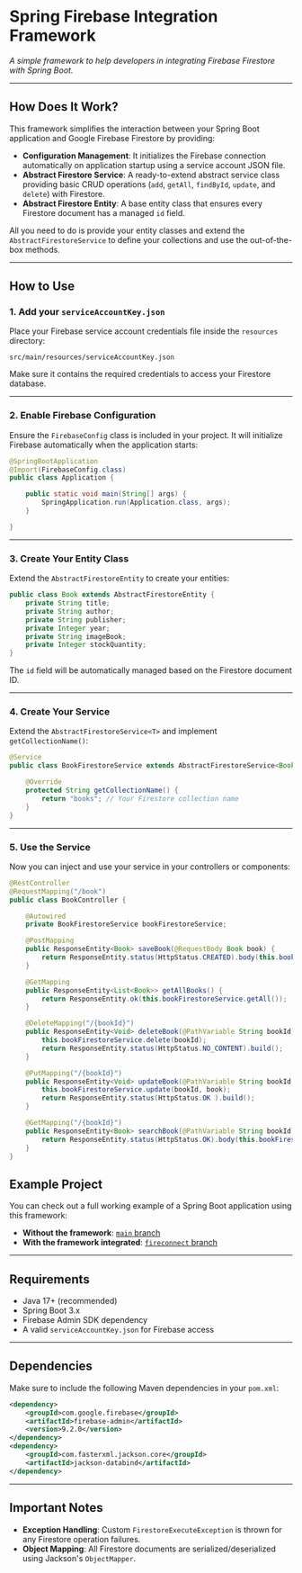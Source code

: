 # Spring Firebase Integration Framework

_A simple framework to help developers in integrating Firebase Firestore with Spring Boot._

---

## How Does It Work?

This framework simplifies the interaction between your Spring Boot application and Google Firebase Firestore by providing:

- **Configuration Management**: It initializes the Firebase connection automatically on application startup using a service account JSON file.
- **Abstract Firestore Service**: A ready-to-extend abstract service class providing basic CRUD operations (`add`, `getAll`, `findById`, `update`, and `delete`) with Firestore.
- **Abstract Firestore Entity**: A base entity class that ensures every Firestore document has a managed `id` field.

All you need to do is provide your entity classes and extend the `AbstractFirestoreService` to define your collections and use the out-of-the-box methods.

---

## How to Use

### 1. Add your `serviceAccountKey.json`

Place your Firebase service account credentials file inside the `resources` directory:

```
src/main/resources/serviceAccountKey.json
```

Make sure it contains the required credentials to access your Firestore database.

---

### 2. Enable Firebase Configuration

Ensure the `FirebaseConfig` class is included in your project. It will initialize Firebase automatically when the application starts:

```java
@SpringBootApplication
@Import(FirebaseConfig.class)
public class Application {

    public static void main(String[] args) {
        SpringApplication.run(Application.class, args);
    }

}
```

---

### 3. Create Your Entity Class

Extend the `AbstractFirestoreEntity` to create your entities:

```java
public class Book extends AbstractFirestoreEntity {
    private String title;
    private String author;
    private String publisher;
    private Integer year;
    private String imageBook;
    private Integer stockQuantity;
}
```

The `id` field will be automatically managed based on the Firestore document ID.

---

### 4. Create Your Service

Extend the `AbstractFirestoreService<T>` and implement `getCollectionName()`:

```java
@Service
public class BookFirestoreService extends AbstractFirestoreService<Book> {

    @Override
    protected String getCollectionName() {
        return "books"; // Your Firestore collection name
    }
}
```

---

### 5. Use the Service

Now you can inject and use your service in your controllers or components:

```java
@RestController
@RequestMapping("/book")
public class BookController {

    @Autowired
    private BookFirestoreService bookFirestoreService;

    @PostMapping
    public ResponseEntity<Book> saveBook(@RequestBody Book book) {
        return ResponseEntity.status(HttpStatus.CREATED).body(this.bookFirestoreService.save(book));
    }

    @GetMapping
    public ResponseEntity<List<Book>> getAllBooks() {
        return ResponseEntity.ok(this.bookFirestoreService.getAll());
    }

    @DeleteMapping("/{bookId}")
    public ResponseEntity<Void> deleteBook(@PathVariable String bookId) {
        this.bookFirestoreService.delete(bookId);
        return ResponseEntity.status(HttpStatus.NO_CONTENT).build();
    }

    @PutMapping("/{bookId}")
    public ResponseEntity<Void> updateBook(@PathVariable String bookId, @RequestBody Book book) {
        this.bookFirestoreService.update(bookId, book);
        return ResponseEntity.status(HttpStatus.OK ).build();
    }

    @GetMapping("/{bookId}")
    public ResponseEntity<Book> searchBook(@PathVariable String bookId) {
        return ResponseEntity.status(HttpStatus.OK).body(this.bookFirestoreService.search(bookId));
    }
}
```

## Example Project

You can check out a full working example of a Spring Boot application using this framework:

- **Without the framework**: [`main` branch](https://github.com/bsgabriel/pds-biblioteca/tree/main)
- **With the framework integrated**: [`fireconnect` branch](https://github.com/bsgabriel/pds-biblioteca/tree/fireconnect)

---

## Requirements

- Java 17+ (recommended)
- Spring Boot 3.x
- Firebase Admin SDK dependency
- A valid `serviceAccountKey.json` for Firebase access

---

## Dependencies

Make sure to include the following Maven dependencies in your `pom.xml`:

```xml
<dependency>
    <groupId>com.google.firebase</groupId>
    <artifactId>firebase-admin</artifactId>
    <version>9.2.0</version>
</dependency>
<dependency>
    <groupId>com.fasterxml.jackson.core</groupId>
    <artifactId>jackson-databind</artifactId>
</dependency>
```

---

## Important Notes

- **Exception Handling**: Custom `FirestoreExecuteException` is thrown for any Firestore operation failures.
- **Object Mapping**: All Firestore documents are serialized/deserialized using Jackson's `ObjectMapper`.

